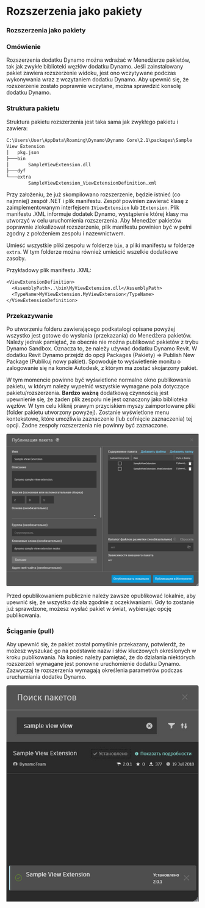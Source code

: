 # Rozszerzenia jako pakiety 

### Rozszerzenia jako pakiety <a href="#extensions-as-packages" id="extensions-as-packages"></a>

### Omówienie <a href="#overview" id="overview"></a>

Rozszerzenia dodatku Dynamo można wdrażać w Menedżerze pakietów, tak jak zwykłe biblioteki węzłów dodatku Dynamo. Jeśli zainstalowany pakiet zawiera rozszerzenie widoku, jest ono wczytywane podczas wykonywania wraz z wczytaniem dodatku Dynamo. Aby upewnić się, że rozszerzenie zostało poprawnie wczytane, można sprawdzić konsolę dodatku Dynamo.

### Struktura pakietu <a href="#package-structure" id="package-structure"></a>

Struktura pakietu rozszerzenia jest taka sama jak zwykłego pakietu i zawiera:

```
C:\Users\User\AppData\Roaming\Dynamo\Dynamo Core\2.1\packages\Sample View Extension
│   pkg.json
├───bin
│       SampleViewExtension.dll
├───dyf
└───extra
        SampleViewExtension_ViewExtensionDefinition.xml
```

Przy założeniu, że już skompilowano rozszerzenie, będzie istnieć (co najmniej) zespół .NET i plik manifestu. Zespół powinien zawierać klasę z zaimplementowanym interfejsem `IViewExtension` lub `IExtension`. Plik manifestu .XML informuje dodatek Dynamo, wystąpienie której klasy ma utworzyć w celu uruchomienia rozszerzenia. Aby Menedżer pakietów poprawnie zlokalizował rozszerzenie, plik manifestu powinien być w pełni zgodny z położeniem zespołu i nazewnictwem.

Umieść wszystkie pliki zespołu w folderze `bin`, a pliki manifestu w folderze `extra`. W tym folderze można również umieścić wszelkie dodatkowe zasoby.

Przykładowy plik manifestu .XML:

```
<ViewExtensionDefinition>
  <AssemblyPath>..\bin\MyViewExtension.dll</AssemblyPath>
  <TypeName>MyViewExtension.MyViewExtension</TypeName>
</ViewExtensionDefinition>
```

### Przekazywanie <a href="#uploading" id="uploading"></a>

Po utworzeniu folderu zawierającego podkatalogi opisane powyżej wszystko jest gotowe do wysłania (przekazania) do Menedżera pakietów. Należy jednak pamiętać, że obecnie nie można publikować pakietów z trybu Dynamo Sandbox. Oznacza to, że należy używać dodatku Dynamo Revit. W dodatku Revit Dynamo przejdź do opcji Packages (Pakiety) => Publish New Package (Publikuj nowy pakiet). Spowoduje to wyświetlenie monitu o zalogowanie się na koncie Autodesk, z którym ma zostać skojarzony pakiet.

W tym momencie powinno być wyświetlone normalne okno publikowania pakietu, w którym należy wypełnić wszystkie wymagane pola dotyczące pakietu/rozszerzenia. **Bardzo ważną** dodatkową czynnością jest upewnienie się, że żaden plik zespołu nie jest oznaczony jako biblioteka węzłów. W tym celu kliknij prawym przyciskiem myszy zaimportowane pliki (folder pakietu utworzony powyżej). Zostanie wyświetlone menu kontekstowe, które umożliwia zaznaczenie (lub cofnięcie zaznaczenia) tej opcji. Żadne zespoły rozszerzenia nie powinny być zaznaczone.

![Publikowanie pakietu](images/ViewExtension_Search.png)

Przed opublikowaniem publicznie należy zawsze opublikować lokalnie, aby upewnić się, że wszystko działa zgodnie z oczekiwaniami. Gdy to zostanie już sprawdzone, możesz wysłać pakiet w świat, wybierając opcję publikowania.

### Ściąganie (pull) <a href="#pulling" id="pulling"></a>

Aby upewnić się, że pakiet został pomyślnie przekazany, potwierdź, że możesz wyszukać go na podstawie nazw i słów kluczowych określonych w kroku publikowania. Na koniec należy pamiętać, że do działania niektórych rozszerzeń wymagane jest ponowne uruchomienie dodatku Dynamo. Zazwyczaj te rozszerzenia wymagają określenia parametrów podczas uruchamiania dodatku Dynamo.

![Wyszukiwanie pakietów](images/ViewExtension_Search.jpg)
